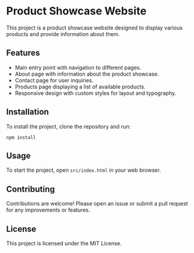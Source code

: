 # Product Showcase Website

This project is a product showcase website designed to display various products and provide information about them. 

## Features

- Main entry point with navigation to different pages.
- About page with information about the product showcase.
- Contact page for user inquiries.
- Products page displaying a list of available products.
- Responsive design with custom styles for layout and typography.

## Installation

To install the project, clone the repository and run:

```
npm install
```

## Usage

To start the project, open `src/index.html` in your web browser.

## Contributing

Contributions are welcome! Please open an issue or submit a pull request for any improvements or features.

## License

This project is licensed under the MIT License.